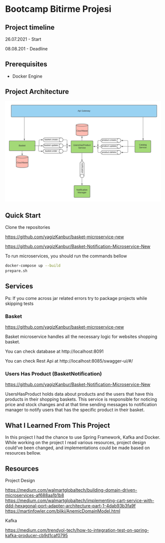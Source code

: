 # Bootcamp Bitirme Projesi
   
## Project timeline

26.07.2021 - Start 

08.08.201 - Deadline

## Prerequisites
* Docker Engine

## Project Architecture
![Project Architecture](https://github.com/yagizKanbur/bootcamp-project/blob/main/design.png)

## Quick Start
Clone the repositories

https://github.com/yagizKanbur/basket-microservice-new

https://github.com/yagizKanbur/Basket-Notification-Microservice-New

To run microservices, you should run the commands bellow
```sh
docker-compose up --build
prepare.sh
```
## Services
Ps: If you come across jar related errors try to package projects while skipping tests

### Basket
https://github.com/yagizKanbur/basket-microservice-new

Basket microservice handles all the necessary logic for websites shopping basket.

You can check database at http://localhost:8091

You can check Rest Api at http://localhost:8085/swagger-ui/#/

### Users Has Product (BasketNotification)

https://github.com/yagizKanbur/Basket-Notification-Microservice-New

UsersHasProduct holds data about products and the users that have this products in their shopping baskets.
This service is responsible for noticing price and stock changes and at that time sending messages to notification manager to notify users that has the specific product in their basket.

## What I Learned From This Project

In this project I had the chance to use Spring Framework, Kafka and Docker. While working on the project I read various resources, project design could've been changed, and implementations could be made based on resources bellow. 

## Resources
Project Design

https://medium.com/walmartglobaltech/building-domain-driven-microservices-af688aa1b1b8
<https://medium.com/walmartglobaltech/implementing-cart-service-with-ddd-hexagonal-port-adapter-architecture-part-1-4dab93b3fa9f>
https://martinfowler.com/bliki/AnemicDomainModel.html

Kafka 

https://medium.com/trendyol-tech/how-to-integration-test-on-spring-kafka-producer-cb9d1caf0795
